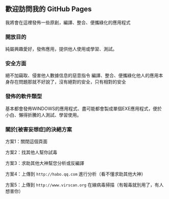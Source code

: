 ## 歡迎訪問我的 GitHub Pages

我將會在這裡發佈一些原創，編譯、整合、便攜綠化的應用程式

### 開放目的

純屬興趣愛好，發佈應用，提供他人使用或學習、測試。

### 安全方面

絕不加竊取、侵害他人數據信息的惡意指令 編譯、整合、便攜綠化他人的應用本身存在問題那就不好說了，沒有絕對的安全，只有相對的安全

### 發佈的軟件類型

基本都會發佈WINDOWS的應用程式、盡可能都會製成單個EXE應用程式，便於小白、懶得折騰的人測試、學習使用。

### 關於[被害妄想症]的決絕方案

方案1：關閉這個頁面

方案2：找其他人幫你試毒

方案3：求助其他大神幫您分析或反編譯

方案4：上傳到 `http://habo.qq.com` 進行分析（看不懂求助其他大神）

方案5：上傳到 `http://www.virscan.org` 在線病毒掃描（有報毒就別用了，有人想害你）
